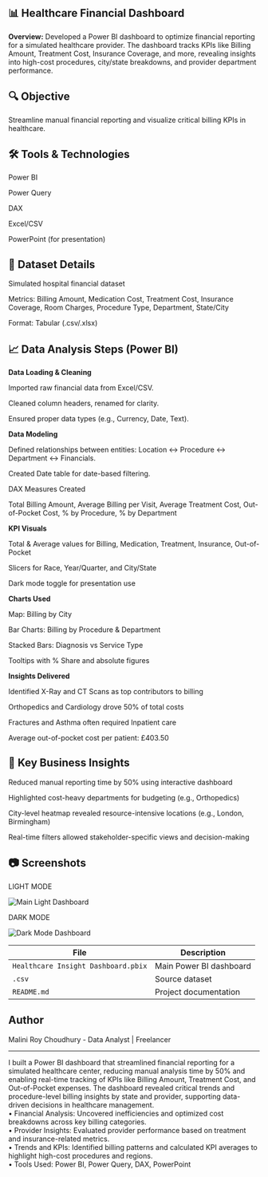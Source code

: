 📊 Healthcare Financial Dashboard
---------------------------------
**Overview:**
Developed a Power BI dashboard to optimize financial reporting for a simulated healthcare provider. The dashboard tracks KPIs like Billing Amount, Treatment Cost, Insurance Coverage, and more, revealing insights into high-cost procedures, city/state breakdowns, and provider department performance.

🔍 Objective
----------------
Streamline manual financial reporting and visualize critical billing KPIs in healthcare.

🛠️ Tools & Technologies
------------------------
Power BI

Power Query

DAX

Excel/CSV

PowerPoint (for presentation)

📁 Dataset Details
----------------------
Simulated hospital financial dataset

Metrics: Billing Amount, Medication Cost, Treatment Cost, Insurance Coverage, Room Charges, Procedure Type, Department, State/City

Format: Tabular (.csv/.xlsx)

📈 Data Analysis Steps (Power BI)
-----------------------------------
**Data Loading & Cleaning**

Imported raw financial data from Excel/CSV.

Cleaned column headers, renamed for clarity.

Ensured proper data types (e.g., Currency, Date, Text).

**Data Modeling**

Defined relationships between entities: Location ↔ Procedure ↔ Department ↔ Financials.

Created Date table for date-based filtering.

DAX Measures Created

Total Billing Amount, Average Billing per Visit, Average Treatment Cost, Out-of-Pocket Cost, % by Procedure, % by Department

**KPI Visuals**

Total & Average values for Billing, Medication, Treatment, Insurance, Out-of-Pocket

Slicers for Race, Year/Quarter, and City/State

Dark mode toggle for presentation use

**Charts Used**

Map: Billing by City

Bar Charts: Billing by Procedure & Department

Stacked Bars: Diagnosis vs Service Type

Tooltips with % Share and absolute figures

**Insights Delivered**

Identified X-Ray and CT Scans as top contributors to billing

Orthopedics and Cardiology drove 50% of total costs

Fractures and Asthma often required Inpatient care

Average out-of-pocket cost per patient: £403.50

🎯 Key Business Insights
-------------------------
Reduced manual reporting time by 50% using interactive dashboard

Highlighted cost-heavy departments for budgeting (e.g., Orthopedics)

City-level heatmap revealed resource-intensive locations (e.g., London, Birmingham)

Real-time filters allowed stakeholder-specific views and decision-making

📷 Screenshots
------------------

LIGHT MODE </br>

![Main Light Dashboard](https://github.com/user-attachments/assets/e2e462af-4b94-4bbf-9a20-c5d13b18cece)


DARK MODE </br>

![Dark Mode Dashboard](https://github.com/user-attachments/assets/bbfd34c5-9810-471c-80e9-2a4c9bf0249c)



| File                        | Description                   |
| --------------------------- | ----------------------------- |
| `Healthcare Insight Dashboard.pbix` | Main Power BI dashboard       |
| `.csv`       | Source dataset                |
| `README.md`                 | Project documentation         |

## Author
Malini Roy Choudhury - Data Analyst | Freelancer

-------------------------------------------------
I built a Power BI dashboard that streamlined financial reporting for a simulated healthcare center, reducing manual analysis time by 50% and enabling real-time tracking of KPIs like Billing Amount, Treatment Cost, and Out-of-Pocket expenses. The dashboard revealed critical trends and procedure-level billing insights by state and provider, supporting data-driven decisions in healthcare management. </br>
• Financial Analysis: Uncovered inefficiencies and optimized cost breakdowns across key billing categories. </br>
• Provider Insights: Evaluated provider performance based on treatment and insurance-related metrics. </br>
• Trends and KPIs: Identified billing patterns and calculated KPI averages to highlight high-cost procedures and regions. </br>
• Tools Used: Power BI, Power Query, DAX, PowerPoint </br>
